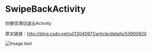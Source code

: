 # SwipeBackActivity
仿微信滑动退出Activity

原文链接：http://blog.csdn.net/u013045971/article/details/53900820

![Image text](https://github.com/gumingwei/SwipeBackActivity/blob/master/app/01.gif)
